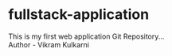 # fullstack-application
This is my first web application Git Repository...
<br>
Author - Vikram Kulkarni
